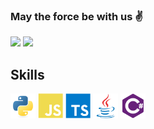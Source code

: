 ### May the force be with us ✌️
<img src="https://github-readme-stats.vercel.app/api/top-langs/?username=fellipe27&layout=compact&theme=transparent&langs_count=5" />
<img src="https://github-readme-stats.vercel.app/api?username=fellipe27&hide=prs&layout=compact&theme=transparent" />

## Skills
<section>
  <img src="https://raw.githubusercontent.com/devicons/devicon/master/icons/python/python-original.svg" style="width: 40px;" />
  <img src="https://raw.githubusercontent.com/devicons/devicon/master/icons/javascript/javascript-plain.svg" style="width: 40px;" />
  <img src="https://raw.githubusercontent.com/devicons/devicon/master/icons/typescript/typescript-plain.svg" style="width: 40px;" />
  <img src="https://raw.githubusercontent.com/devicons/devicon/master/icons/java/java-original.svg" style="width: 40px;" />
  <img src="https://raw.githubusercontent.com/devicons/devicon/master/icons/csharp/csharp-plain.svg" style="width: 40px;" />
</section>
